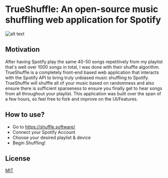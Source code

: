 # TrueShuffle: An open-source music shuffling web application for Spotify
![alt text](https://shuffle.software/assets/images/meta-image.png)

## Motivation
After having Spotify play the same 40-50 songs repetitively from my playlist that's well over 1000 songs in total, I was done with their shuffle algorithm. TrueShuffle is a completely front-end based web application that interacts with the Spotify API to bring truly unbiased music shuffling to Spotify. TrueShuffle will shuffle all of your music based on randomness and also ensure there is sufficient sparseness to ensure you finally get to hear songs from all throughout your playlist. This application was built over the span of a few hours, so feel free to fork and improve on the UI/Features.

## How to use?
- Go to https://shuffle.software/
- Connect your Spotify Account
- Choose your desired playlist & device
- Begin Shuffling!

## License
[MIT](./LICENSE)